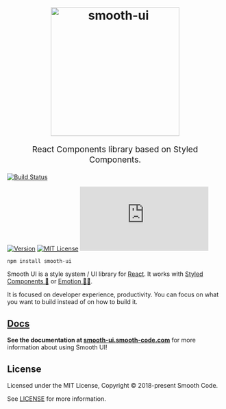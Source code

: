 <h1 align="center">
  <img src="https://raw.githubusercontent.com/smooth-code/smooth-ui/master/resources/smooth-ui-logo.png?token=AAQQPuM4Puh4DdUkTB1OufRD9oW_EOHzks5agcuiwA%3D%3D" alt="smooth-ui" title="smooth-ui" width="300">
</h1>
<p align="center" style="font-size: 1.2rem;">React Components library based on Styled Components.</p>

[![Build Status][build-badge]][build]

<!-- [![Code Coverage][coverage-badge]][coverage] -->

[![Version][version-badge]][package]
[![MIT License][license-badge]][license]
[![Small size][size-badge]][build-min]

<!-- [![PRs Welcome][prs-badge]][prs] -->

<!-- [![Watch on GitHub][github-watch-badge]][github-watch] -->

<!-- [![Star on GitHub][github-star-badge]][github-star] -->

<!-- [![Tweet][twitter-badge]][twitter] -->

```sh
npm install smooth-ui
```

Smooth UI is a style system / UI library for [React](https://reactjs.org/). It works with [Styled Components 💅](https://www.styled-components.com) or [Emotion 👩‍🎤](https://emotion.sh/).

It is focused on developer experience, productivity. You can focus on what you want to build instead of on how to build it.

## [Docs](https://smooth-ui.smooth-code.com/)

**See the documentation at [smooth-ui.smooth-code.com](https://smooth-ui.smooth-code.com/)** for more information about using Smooth UI!

## License

Licensed under the MIT License, Copyright © 2018-present Smooth Code.

See [LICENSE](./LICENSE) for more information.

[build-badge]: https://img.shields.io/travis/smooth-code/smooth-ui.svg?style=flat-square
[build]: https://travis-ci.org/smooth-code/smooth-ui
[coverage-badge]: https://img.shields.io/codecov/c/github/smooth-code/smooth-ui.svg?style=flat-square
[coverage]: https://codecov.io/github/smooth-code/smooth-ui
[version-badge]: https://img.shields.io/npm/v/smooth-ui.svg?style=flat-square
[package]: https://www.npmjs.com/package/smooth-ui
[license-badge]: https://img.shields.io/npm/l/smooth-ui.svg?style=flat-square
[license]: https://github.com/smooth-code/smooth-ui/blob/master/LICENSE
[prs-badge]: https://img.shields.io/badge/PRs-welcome-brightgreen.svg?style=flat-square
[prs]: http://makeapullrequest.com
[github-watch-badge]: https://img.shields.io/github/watchers/smooth-code/smooth-ui.svg?style=social
[github-watch]: https://github.com/smooth-code/smooth-ui/watchers
[github-star-badge]: https://img.shields.io/github/stars/smooth-code/smooth-ui.svg?style=social
[github-star]: https://github.com/smooth-code/smooth-ui/stargazers
[twitter]: https://twitter.com/intent/tweet?text=Check%20out%20Smooth%20UI!%20https://github.com/smooth-code/smooth-ui%20%F0%9F%91%8D
[twitter-badge]: https://img.shields.io/twitter/url/https/github.com/smooth-code/smooth-ui.svg?style=social
[size-badge]: http://img.badgesize.io/https://unpkg.com/@smooth-ui/core-sc/dist/smooth-ui.min.js?compression=gzip&style=flat-square
[build-min]: https://unpkg.com/smooth-ui/dist/smooth-ui.min.js
